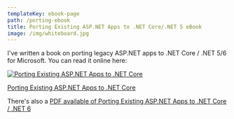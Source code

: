 ```yaml
---
templateKey: ebook-page
path: /porting-ebook
title: Porting Existing ASP.NET Apps to .NET Core/.NET 5 eBook
image: /img/whiteboard.jpg
---
```


I've written a book on porting legacy ASP.NET apps to .NET Core / .NET 5/6 for Microsoft. You can read it online here:

[![Porting Existing ASP.NET Apps to .NET Core](https://docs.microsoft.com/en-us/dotnet/architecture/porting-existing-aspnet-apps/media/index/porting-existing-aspnet-apps.png)](https://docs.microsoft.com/en-us/dotnet/architecture/porting-existing-aspnet-apps/)

[Porting Existing ASP.NET Apps to .NET Core](https://docs.microsoft.com/en-us/dotnet/architecture/porting-existing-aspnet-apps/)

There's also a [PDF available of Porting Existing ASP.NET Apps to .NET Core / .NET 6](https://aka.ms/aspnet-porting-ebook)
